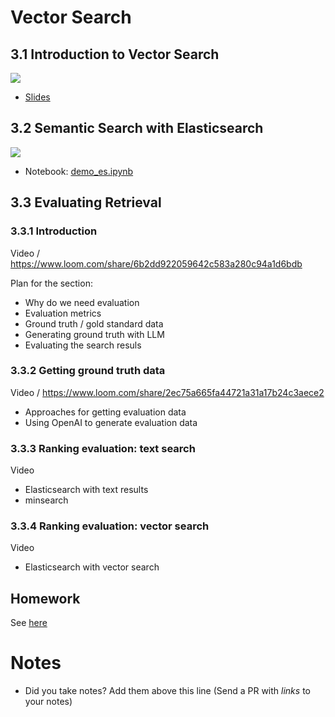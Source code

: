 # Vector Search 

## 3.1 Introduction to Vector Search

<a href="https://www.youtube.com/watch?v=C5AWdL3kg1Q&list=PL3MmuxUbc_hIB4fSqLy_0AfTjVLpgjV3R">
  <img src="https://markdown-videos-api.jorgenkh.no/youtube/C5AWdL3kg1Q">
</a>

* [Slides](https://github.com/dataML007/elastic_search/blob/main/Introduction%20to%20Vector%20DB.pdf)


## 3.2 Semantic Search with Elasticsearch

<a href="https://www.youtube.com/watch?v=ptByfB_YcEg&list=PL3MmuxUbc_hIB4fSqLy_0AfTjVLpgjV3R">
  <img src="https://markdown-videos-api.jorgenkh.no/youtube/ptByfB_YcEg">
</a>

* Notebook: [demo_es.ipynb](demo_es.ipynb)


## 3.3 Evaluating Retrieval 

### 3.3.1 Introduction

Video / https://www.loom.com/share/6b2dd922059642c583a280c94a1d6bdb

Plan for the section:

* Why do we need evaluation
* Evaluation metrics
* Ground truth / gold standard data
* Generating ground truth with LLM
* Evaluating the search resuls

### 3.3.2 Getting ground truth data

Video / https://www.loom.com/share/2ec75a665fa44721a31a17b24c3aece2

* Approaches for getting evaluation data
* Using OpenAI to generate evaluation data

### 3.3.3 Ranking evaluation: text search

Video

* Elasticsearch with text results
* minsearch

### 3.3.4 Ranking evaluation: vector search

Video

* Elasticsearch with vector search


## Homework

See [here](../cohorts/2024/03-vector-search/homework.md)


# Notes

* Did you take notes? Add them above this line (Send a PR with *links* to your notes)
